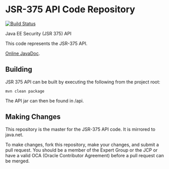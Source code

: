 # JSR-375 API Code Repository

[![Build Status](https://travis-ci.org/javaee/security-api.svg?branch=master)](https://travis-ci.org/javaee/security-api)

Java EE Security (JSR 375) API

This code represents the JSR-375 API.

[Online JavaDoc](https://javaee-security-spec.github.io/security-api/).

Building
--------

JSR 375 API can be built by executing the following from the project root:

``mvn clean package``

The API jar can then be found in /api.

Making Changes
--------------

This repository is the master for the JSR-375 API code. It is mirrored to java.net.

To make changes, fork this repository, make your changes, and submit a pull request.
You should be a member of the Expert Group or the JCP or have a valid OCA (Oracle Contributor Agreement) before a pull request can be merged.
